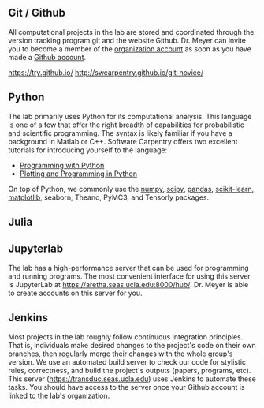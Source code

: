 


## Git / Github

All computational projects in the lab are stored and coordinated through the version tracking program git and the website Github. Dr. Meyer can invite you to become a member of the [organization account](https://github.com/meyer-lab) as soon as you have made a [Github account](https://github.com).


https://try.github.io/
http://swcarpentry.github.io/git-novice/



## Python

The lab primarily uses Python for its computational analysis. This language is one of a few that offer the right breadth of capabilities for probabilistic and scientific programming. The syntax is likely familiar if you have a background in Matlab or C++. Software Carpentry offers two excellent tutorials for introducing yourself to the language:

- [Programming with Python](http://swcarpentry.github.io/python-novice-inflammation/)
- [Plotting and Programming in Python](https://swcarpentry.github.io/python-novice-gapminder/)

On top of Python, we commonly use the [numpy](https://www.numpy.org), [scipy](https://www.scipy.org), [pandas](https://pandas.pydata.org), [scikit-learn](https://scikit-learn.org), [matplotlib](https://matplotlib.org), seaborn, Theano, PyMC3, and Tensorly packages.

## Julia





## Jupyterlab

The lab has a high-performance server that can be used for programming and running programs. The most convenient interface for using this server is JupyterLab at <https://aretha.seas.ucla.edu:8000/hub/>. Dr. Meyer is able to create accounts on this server for you.

## Jenkins

Most projects in the lab roughly follow continuous integration principles. That is, individuals make desired changes to the project's code on their own branches, then regularly merge their changes with the whole group's version. We use an automated build server to check our code for stylistic rules, correctness, and build the project's outputs (papers, programs, etc). This server (<https://transduc.seas.ucla.edu>) uses Jenkins to automate these tasks. You should have access to the server once your Github account is linked to the lab's organization.

